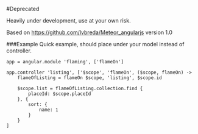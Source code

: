 #Deprecated

Heavily under development, use at your own risk.

Based on https://github.com/lvbreda/Meteor_angularjs version 1.0

###Example
Quick example, should place under your model instead of controller.

````
app = angular.module 'flaming', ['flameOn']

app.controller 'listing', ['$scope', 'flameOn', ($scope, flameOn) ->
    flameOfListing = flameOn $scope, 'listing', $scope.id

    $scope.list = flameOfListing.collection.find {
    	placeId: $scope.placeId
    }, {
    	sort: {
    		name: 1
    	}
    }
]
````
